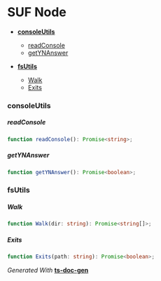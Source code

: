 <span id="DOC_GENERATION_MARKER_0"></span>
# SUF Node

- **[consoleUtils](#consoleutils)**

  - [readConsole](#readconsole)
  - [getYNAnswer](#getynanswer)

- **[fsUtils](#fsutils)**

  - [Walk](#walk)
  - [Exits](#exits)

### consoleUtils


##### readConsole

```typescript
function readConsole(): Promise<string>;
```

##### getYNAnswer

```typescript
function getYNAnswer(): Promise<boolean>;
```

### fsUtils


##### Walk

```typescript
function Walk(dir: string): Promise<string[]>;
```

##### Exits

```typescript
function Exits(path: string): Promise<boolean>;
```

*Generated With* **[ts-doc-gen](https://www.npmjs.com/package/ts-doc-gen)**
<span id="DOC_GENERATION_MARKER_1"></span>

